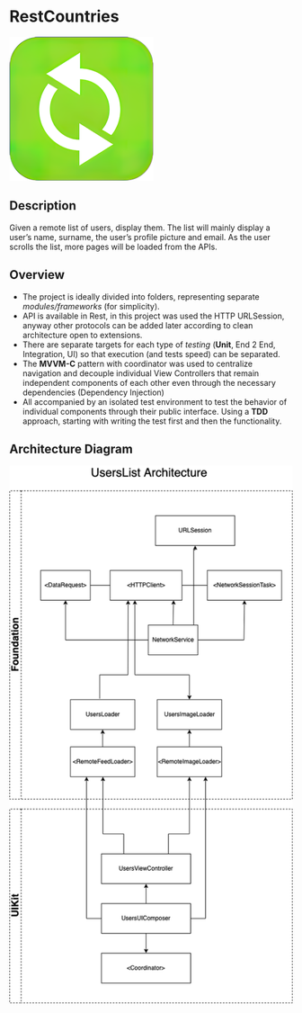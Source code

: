 # RestCountries

<img src="restful_users.png" title="" alt="" data-align="center">

## Description

Given a remote list of users, display them.
The list will mainly display a user’s name, surname, the user’s profile picture and email. As the user scrolls the list, more pages will be loaded from the APIs.

## Overview

- The project is ideally divided into folders, representing separate *modules/frameworks* (for simplicity).
- API is available in Rest, in this project was used the HTTP URLSession, anyway other protocols can be added later according to clean architecture open to extensions.
- There are separate targets for each type of *testing* (**Unit**, End 2 End, Integration, UI) so that execution (and tests speed) can be separated.
- The **MVVM-C** pattern with coordinator was used to centralize navigation and decouple individual View Controllers that remain independent components of each other even through the necessary dependencies (Dependency Injection)
- All accompanied by an isolated test environment to test the behavior of individual components through their public interface. Using a **TDD** approach, starting with writing the test first and then the functionality.

## Architecture Diagram

![Architecture Diagram](UsersList-Arch.png)
